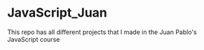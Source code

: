 # JavaScript_Juan
This repo has all different projects that I made in the Juan Pablo's JavaScript course
